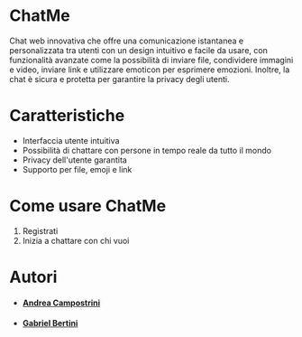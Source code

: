 # ChatMe
Chat web innovativa che offre una comunicazione istantanea e personalizzata tra utenti con un design intuitivo e facile da usare, con funzionalità avanzate come la possibilità di inviare file, condividere immagini e video, inviare link e utilizzare emoticon per esprimere emozioni. Inoltre, la chat è sicura e protetta per garantire la privacy degli utenti.

# Caratteristiche
* Interfaccia utente intuitiva
* Possibilità di chattare con persone in tempo reale da tutto il mondo
* Privacy dell'utente garantita
* Supporto per file, emoji e link

# Come usare ChatMe
1. Registrati
2. Inizia a chattare con chi vuoi

# Autori
* #### [Andrea Campostrini](https://github.com/AndreaCampostrini)
* #### [Gabriel Bertini](https://github.com/GabrielBertini)